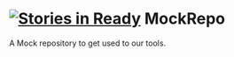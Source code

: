 [![Stories in Ready](https://badge.waffle.io/ScreamingParttimeEagle/MockRepo.png?label=ready&title=Ready)](https://waffle.io/ScreamingParttimeEagle/MockRepo)
MockRepo
========

A Mock repository to get used to our tools.
